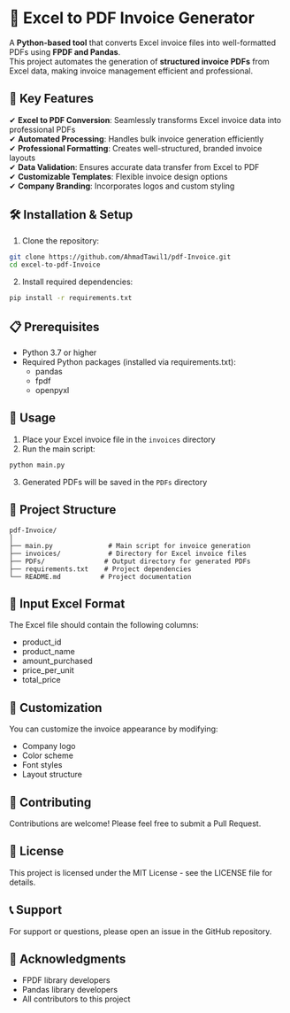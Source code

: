 # 📄 Excel to PDF Invoice Generator
A **Python-based tool** that converts Excel invoice files into well-formatted PDFs using **FPDF and Pandas**.  
This project automates the generation of **structured invoice PDFs** from Excel data, making invoice management efficient and professional.

## 🌟 Key Features
✔ **Excel to PDF Conversion**: Seamlessly transforms Excel invoice data into professional PDFs  
✔ **Automated Processing**: Handles bulk invoice generation efficiently  
✔ **Professional Formatting**: Creates well-structured, branded invoice layouts  
✔ **Data Validation**: Ensures accurate data transfer from Excel to PDF  
✔ **Customizable Templates**: Flexible invoice design options  
✔ **Company Branding**: Incorporates logos and custom styling

## 🛠️ Installation & Setup
1. Clone the repository:
```bash
git clone https://github.com/AhmadTawil1/pdf-Invoice.git
cd excel-to-pdf-Invoice
```

2. Install required dependencies:
```bash
pip install -r requirements.txt
```

## 📋 Prerequisites
- Python 3.7 or higher
- Required Python packages (installed via requirements.txt):
  - pandas
  - fpdf
  - openpyxl

## 🚀 Usage
1. Place your Excel invoice file in the `invoices` directory
2. Run the main script:
```bash
python main.py
```
3. Generated PDFs will be saved in the `PDFs` directory

## 📁 Project Structure
```
pdf-Invoice/
│
├── main.py              # Main script for invoice generation
├── invoices/            # Directory for Excel invoice files
├── PDFs/               # Output directory for generated PDFs
├── requirements.txt    # Project dependencies
└── README.md          # Project documentation
```

## 📝 Input Excel Format
The Excel file should contain the following columns:
- product_id
- product_name
- amount_purchased
- price_per_unit
- total_price

## 🎨 Customization
You can customize the invoice appearance by modifying:
- Company logo
- Color scheme
- Font styles
- Layout structure

## 🤝 Contributing
Contributions are welcome! Please feel free to submit a Pull Request.

## 📄 License
This project is licensed under the MIT License - see the LICENSE file for details.

## 📞 Support
For support or questions, please open an issue in the GitHub repository.

## 🙏 Acknowledgments
- FPDF library developers
- Pandas library developers
- All contributors to this project